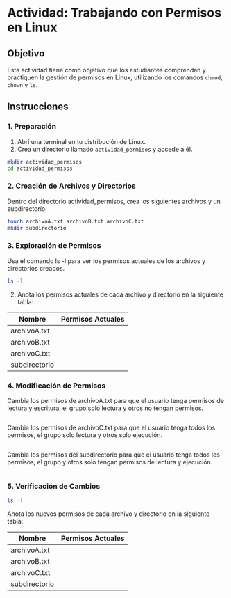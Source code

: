 # Actividad: Trabajando con Permisos en Linux

## Objetivo

Esta actividad tiene como objetivo que los estudiantes comprendan y practiquen la gestión de permisos en Linux, utilizando los comandos `chmod`, `chown` y `ls`.

## Instrucciones

### 1. Preparación

1. Abrí una terminal en tu distribución de Linux.
2. Crea un directorio llamado `actividad_permisos` y accede a él.

```sh
mkdir actividad_permisos
cd actividad_permisos
```
### 2. Creación de Archivos y Directorios
Dentro del directorio actividad_permisos, crea los siguientes archivos y un subdirectorio:
```sh
touch archivoA.txt archivoB.txt archivoC.txt
mkdir subdirectorio
```
### 3. Exploración de Permisos
Usa el comando ls -l para ver los permisos actuales de los archivos y directorios creados.
```sh
ls -l
```
2. Anota los permisos actuales de cada archivo y directorio en la siguiente tabla:

| **Nombre**      | **Permisos Actuales** |
|-----------------|-----------------|
| archivoA.txt	  |                 |
| archivoB.txt    |                 |
| archivoC.txt    |                 |
| subdirectorio   |                 |

### 4. Modificación de Permisos
Cambia los permisos de archivoA.txt para que el usuario tenga permisos de lectura y escritura, el grupo solo lectura y otros no tengan permisos.
```sh

```
Cambia los permisos de archivoC.txt para que el usuario tenga todos los permisos, el grupo solo lectura y otros solo ejecución.
```sh

```
Cambia los permisos del subdirectorio para que el usuario tenga todos los permisos, el grupo y otros solo tengan permisos de lectura y ejecución.
```sh

```
### 5. Verificación de Cambios
```sh
ls -l
```
Anota los nuevos permisos de cada archivo y directorio en la siguiente tabla:

| **Nombre**      | **Permisos Actuales** |
|-----------------|-----------------|
| archivoA.txt	  |                 |
| archivoB.txt    |                 |
| archivoC.txt    |                 |
| subdirectorio   |                 |

